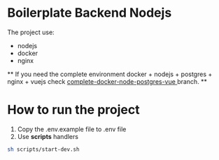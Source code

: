 # Boilerplate Backend Nodejs

The project use:

- nodejs
- docker
- nginx

** If you need the complete environment docker + nodejs + postgres + nginx + vuejs check [ complete-docker-node-postgres-vue ](https://github.com/boobo94/boilerplate-backend-nodejs/tree/complete-docker-node-postgres-vue) branch. **

# How to run the project

1. Copy the .env.example file to .env file
2. Use **scripts** handlers

```sh
sh scripts/start-dev.sh
```
